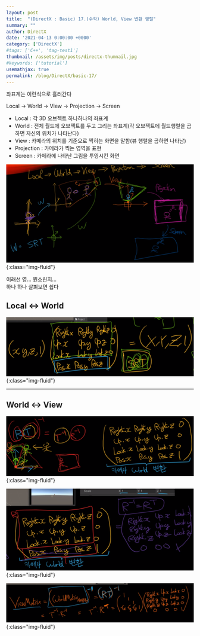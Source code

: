 ```yaml
---
layout: post
title:  "(DirectX : Basic) 17.(수학) World, View 변환 행렬"
summary: ""
author: DirectX
date: '2021-04-13 0:00:00 +0000'
category: ['DirectX']
#tags: ['C++', 'tag-test1']
thumbnail: /assets/img/posts/directx-thumnail.jpg
#keywords: ['tutorial']
usemathjax: true
permalink: /blog/DirectX/basic-17/
---
```


좌표계는 이런식으로 흘러간다

Local -> World -> View -> Projection -> Screen

* Local : 각 3D 오브젝트 하나하나의 좌표계
* World : 전체 월드에 오브젝트를 두고 그리는 좌표계(각 오브젝트에 월드행렬을 곱하면 자신의 위치가 나타난다)
* View : 카메라의 위치를 기준으로 찍히는 화면을 말함(뷰 행렬을 곱하면 나타남)
* Projection : 카메라가 찍는 영역을 표현
* Screen : 카메라에 나타난 그림을 투영시킨 화면

![](/assets/img/posts/directx/basic-17-1.png){:class="img-fluid"}

이래선 영... 뭔소린지...<br>
하나 하나 살펴보면 쉽다

## Local <-> World

![](/assets/img/posts/directx/basic-17-2.png){:class="img-fluid"}

---

## World <-> View

![](/assets/img/posts/directx/basic-17-3.png){:class="img-fluid"}

![](/assets/img/posts/directx/basic-17-4.png){:class="img-fluid"}

![](/assets/img/posts/directx/basic-17-5.png){:class="img-fluid"}

